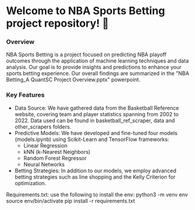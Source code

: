 # Welcome to NBA Sports Betting project repository! 🏀

**<h3>Overview</h3>**
NBA Sports Betting is a project focused on predicting NBA playoff outcomes through the application of machine learning techniques and data analysis. Our goal is to provide insights and predictions to enhance your sports betting experience. Our overall findings are summarized in the "NBA Betting_A QuantSC Project Overview.pptx" powerpoint.

**<h3>Key Features</h3>**
- Data Source: We have gathered data from the Basketball Reference website, covering team and player statistics spanning from 2002 to 2022. Data used can be found in basketball_ref_scraper, data and other_scrapers folders. 
- Predictive Models: We have developed and fine-tuned four models (models.ipynb) using Scikit-Learn and TensorFlow frameworks:
  - Linear Regression
  - kNN (k-Nearest Neighbors)
  - Random Forest Regressor
  - Neural Networks
- Betting Strategies: In addition to our models, we employ advanced betting strategies such as line shopping and the Kelly Criterion for optimization.

Requirements.txt: use the following to install the env:
python3 -m venv env
source env/bin/activate
pip install -r requirements.txt
